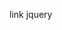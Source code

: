 link jquery
<script src="https://ajax.googleapis.com/ajax/libs/jquery/3.5.1/jquery.min.js"></script>